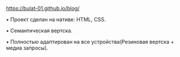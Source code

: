 https://bulat-01.github.io/blog/

• Проект сделан на нативе: HTML, CSS.

• Семантическая вертска.

• Полностью адаптирован на все устройства(Резиновая вертска + медиа запросы).
